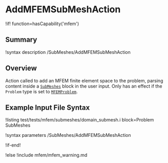 # AddMFEMSubMeshAction

!if! function=hasCapability('mfem')

## Summary

!syntax description /SubMeshes/AddMFEMSubMeshAction

## Overview

Action called to add an MFEM finite element space to the problem, parsing content inside a
[`SubMeshes`](source/mfem/meshdivisions/MFEMSubMesh.md) block in the user input. Only has an
effect if the `Problem` type is set to [`MFEMProblem`](source/mfem/problem/MFEMProblem.md).

## Example Input File Syntax

!listing test/tests/mfem/submeshes/domain_submesh.i block=Problem SubMeshes

!syntax parameters /SubMeshes/AddMFEMSubMeshAction

!if-end!

!else
!include mfem/mfem_warning.md
